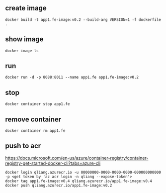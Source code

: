 ## create image
`docker build -t app1.fe-image:v0.2 --build-arg VERSION=1 -f dockerfile .`

## show image
`docker image ls`

## run
`docker run -d -p 8088:8011 --name app1.fe app1.fe-image:v0.2` 

## stop
`docker container stop app1.fe`

## remove container
`docker container rm app1.fe`

## push to acr
https://docs.microsoft.com/en-us/azure/container-registry/container-registry-get-started-docker-cli?tabs=azure-cli
```
docker login qliang.azurecr.io -u 00000000-0000-0000-0000-000000000000 -p <get token by 'az acr login -n qliang --expose-token'>
docker tag app1.fe-image:v0.4 qliang.azurecr.io/app1.fe-image:v0.4
docker push qliang.azurecr.io/app1.fe-image:v0.2
```
